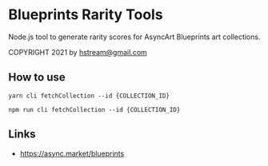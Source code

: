 # Blueprints Rarity Tools 

Node.js tool to generate rarity scores for AsyncArt Blueprints art collections.

COPYRIGHT 2021 by hstream@gmail.com

## How to use

```
yarn cli fetchCollection --id {COLLECTION_ID}
```

```
npm run cli fetchCollection --id {COLLECTION_ID}
```

## Links

- https://async.market/blueprints